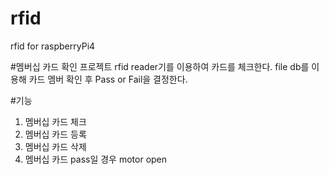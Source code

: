 # rfid
rfid for raspberryPi4

#멤버십 카드 확인 프로젝트
rfid reader기를 이용하여 카드를 체크한다.
file db를 이용해 카드 멤버 확인 후 Pass or Fail을 결정한다.

#기능
1. 멤버십 카드 체크
2. 멤버십 카드 등록
3. 멤버십 카드 삭제
4. 멤버십 카드 pass일 경우 motor open